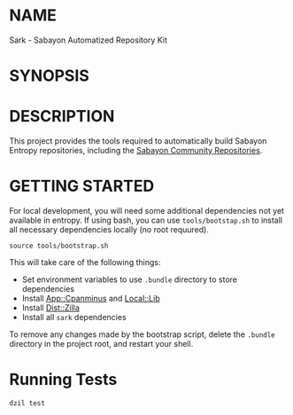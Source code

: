 # NAME

Sark - Sabayon Automatized Repository Kit

# SYNOPSIS

# DESCRIPTION

This project provides the tools required to automatically build Sabayon
Entropy repositories, including the
[Sabayon Community Repositories](https://sabayon.github.io/community-website/).

# GETTING STARTED

For local development, you will need some additional dependencies not yet
available in entropy. If using bash, you can use `tools/bootstap.sh` to
install all necessary dependencies locally (no root requured).

    source tools/bootstrap.sh

This will take care of the following things:

- Set environment variables to use `.bundle` directory to store dependencies
- Install [App::Cpanminus](https://metacpan.org/pod/App::Cpanminus) and [Local::Lib](https://metacpan.org/pod/Local::Lib)
- Install [Dist::Zilla](https://metacpan.org/pod/Dist::Zilla)
- Install all `sark` dependencies

To remove any changes made by the bootstrap script, delete the `.bundle`
directory in the project root, and restart your shell.

# Running Tests

    dzil test
